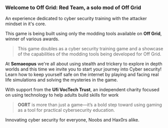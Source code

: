 ### Welcome to Off Grid: Red Team, a solo mod of Off Grid

An experience dedicated to cyber security training with the attacker mindset in it's core.

This game is being built using only the modding tools available on **Off Grid**, winner of various awards. 

>This game doubles as a cyber security training game and a showcase of the capabilities of the modding tools being developed for Off Grid.

At **Semaeopus** we're all about using stealth and trickery to explore in depth worlds and this time we invite you to start your journey into Cyber security! Learn how to keep yourself safe on the internet by playing and facing real life simulations and solving the mysteries in the game.

With support from the **Ufi VocTech Trust**, an independent charity focused on using technology to help adults build skills for work

>**OGRT** is more than just a game—it’s a bold step toward using gaming as a tool for practical cybersecurity education.

Innovating cyber security for everyone, Noobs and Hax0rs alike.